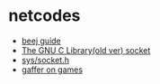 # netcodes

-   [beej guide](https://beej.us/guide/)
-   [The GNU C Library(old ver) socket](https://ftp.gnu.org/old-gnu/Manuals/glibc-2.2.3/html_chapter/libc_16.html#SEC300)
-   [sys/socket.h](https://pubs.opengroup.org/onlinepubs/7908799/xns/syssocket.h.html)
-   [gaffer on games](https://gafferongames.com/post/what_every_programmer_needs_to_know_about_game_networking/)
